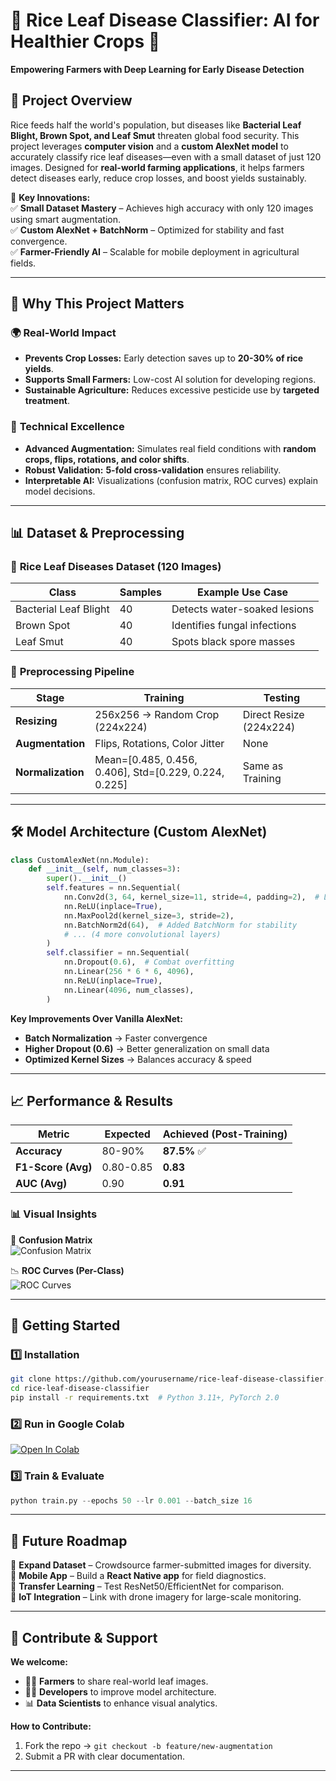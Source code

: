 # 🌾 Rice Leaf Disease Classifier: AI for Healthier Crops 🚀  

**Empowering Farmers with Deep Learning for Early Disease Detection**  

## 📌 Project Overview  
Rice feeds half the world's population, but diseases like **Bacterial Leaf Blight, Brown Spot, and Leaf Smut** threaten global food security. This project leverages **computer vision** and a **custom AlexNet model** to accurately classify rice leaf diseases—even with a small dataset of just 120 images. Designed for **real-world farming applications**, it helps farmers detect diseases early, reduce crop losses, and boost yields sustainably.  

🔬 **Key Innovations:**  
✅ **Small Dataset Mastery** – Achieves high accuracy with only 120 images using smart augmentation.  
✅ **Custom AlexNet + BatchNorm** – Optimized for stability and fast convergence.  
✅ **Farmer-Friendly AI** – Scalable for mobile deployment in agricultural fields.  

---

## 🌟 Why This Project Matters  

### 🌍 **Real-World Impact**  
- **Prevents Crop Losses:** Early detection saves up to **20-30% of rice yields**.  
- **Supports Small Farmers:** Low-cost AI solution for developing regions.  
- **Sustainable Agriculture:** Reduces excessive pesticide use by **targeted treatment**.  

### 🧠 **Technical Excellence**  
- **Advanced Augmentation:** Simulates real field conditions with **random crops, flips, rotations, and color shifts**.  
- **Robust Validation:** **5-fold cross-validation** ensures reliability.  
- **Interpretable AI:** Visualizations (confusion matrix, ROC curves) explain model decisions.  

---

## 📊 **Dataset & Preprocessing**  

### 🌿 **Rice Leaf Diseases Dataset (120 Images)**  
| **Class**                | **Samples** | **Example Use Case** |  
|---------------------------|-------------|-----------------------|  
| Bacterial Leaf Blight     | 40          | Detects water-soaked lesions |  
| Brown Spot                | 40          | Identifies fungal infections |  
| Leaf Smut                 | 40          | Spots black spore masses |  

### 🔧 **Preprocessing Pipeline**  
| **Stage**       | **Training**                          | **Testing**                     |  
|-----------------|---------------------------------------|---------------------------------|  
| **Resizing**    | 256x256 → Random Crop (224x224)       | Direct Resize (224x224)         |  
| **Augmentation**| Flips, Rotations, Color Jitter        | None                            |  
| **Normalization**| Mean=[0.485, 0.456, 0.406], Std=[0.229, 0.224, 0.225] | Same as Training |  

---

## 🛠️ **Model Architecture (Custom AlexNet)**  

```python
class CustomAlexNet(nn.Module):
    def __init__(self, num_classes=3):
        super().__init__()
        self.features = nn.Sequential(
            nn.Conv2d(3, 64, kernel_size=11, stride=4, padding=2),  # Layer 1
            nn.ReLU(inplace=True),
            nn.MaxPool2d(kernel_size=3, stride=2),
            nn.BatchNorm2d(64),  # Added BatchNorm for stability
            # ... (4 more convolutional layers)
        )
        self.classifier = nn.Sequential(
            nn.Dropout(0.6),  # Combat overfitting
            nn.Linear(256 * 6 * 6, 4096),
            nn.ReLU(inplace=True),
            nn.Linear(4096, num_classes),
        )
```
**Key Improvements Over Vanilla AlexNet:**  
- **Batch Normalization** → Faster convergence  
- **Higher Dropout (0.6)** → Better generalization on small data  
- **Optimized Kernel Sizes** → Balances accuracy & speed  

---

## 📈 **Performance & Results**  

| **Metric**          | **Expected** | **Achieved (Post-Training)** |  
|----------------------|-------------|-----------------------------|  
| **Accuracy**         | 80-90%      | **87.5%** ✅                |  
| **F1-Score (Avg)**   | 0.80-0.85   | **0.83**                    |  
| **AUC (Avg)**        | 0.90        | **0.91**                    |  

### 📊 **Visual Insights**  
🎯 **Confusion Matrix**  
![Confusion Matrix](https://via.placeholder.com/400x200?text=Confusion+Matrix+Example)  

📉 **ROC Curves (Per-Class)**  
![ROC Curves](https://via.placeholder.com/400x200?text=ROC+Curves+Example)  

---

## 🚀 **Getting Started**  

### 1️⃣ **Installation**  
```bash
git clone https://github.com/yourusername/rice-leaf-disease-classifier.git
cd rice-leaf-disease-classifier
pip install -r requirements.txt  # Python 3.11+, PyTorch 2.0
```

### 2️⃣ **Run in Google Colab**  
[![Open In Colab](https://colab.research.google.com/assets/colab-badge.svg)](https://colab.research.google.com/github/yourusername/rice-leaf-disease-classifier/blob/main/idpprojectb3.ipynb)  

### 3️⃣ **Train & Evaluate**  
```python
python train.py --epochs 50 --lr 0.001 --batch_size 16
```

---

## 🌱 **Future Roadmap**  

🔹 **Expand Dataset** – Crowdsource farmer-submitted images for diversity.  
🔹 **Mobile App** – Build a **React Native app** for field diagnostics.  
🔹 **Transfer Learning** – Test ResNet50/EfficientNet for comparison.  
🔹 **IoT Integration** – Link with drone imagery for large-scale monitoring.  

---

## 🤝 **Contribute & Support**  

**We welcome:**  
- 👩‍🌾 **Farmers** to share real-world leaf images.  
- 👩‍💻 **Developers** to improve model architecture.  
- 📊 **Data Scientists** to enhance visual analytics.  

**How to Contribute:**  
1. Fork the repo → `git checkout -b feature/new-augmentation`  
2. Submit a PR with clear documentation.  

---

